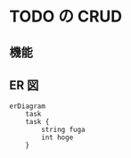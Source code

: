 # TODO の CRUD

## 機能

## ER 図

```mermaid
erDiagram
    task
    task {
        string fuga
        int hoge
    }
```
